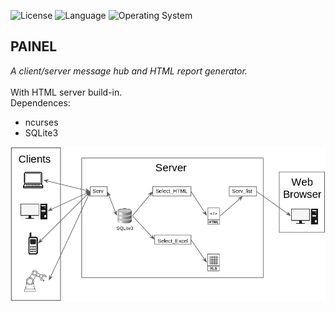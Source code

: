 ![License](https://img.shields.io/badge/license-Apache%202-red.svg)
![Language](https://img.shields.io/badge/C%20Std-11-blue.svg)
![Operating System](https://img.shields.io/badge/os-Linux-green.svg)<br>
## PAINEL<br>
*A client/server message hub and HTML report generator.*<br><br>
With HTML server build-in.<br>
Dependences:
- ncurses
- SQLite3

![PAINEL view](https://github.com/a2gs/PAINEL/blob/master/docs/PAINEL_view.png)
